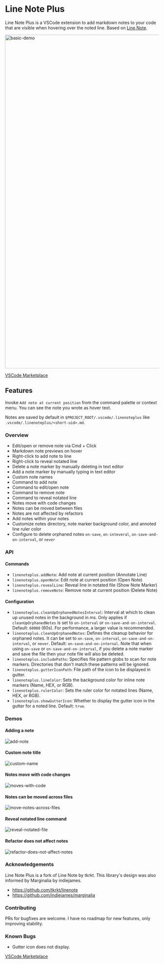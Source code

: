 # Line Note Plus

Line Note Plus is a VSCode extension to add markdown notes to your code
that are visible when hovering over the noted line. Based on [Line Note](https://github.com/tkrkt/linenote).

<img width="1090" alt="basic-demo" src="https://github.com/prmichaelsen/linenoteplus/assets/8428140/0ecb3057-2334-4413-b0aa-71889ae14a6b">

[VSCode Marketplace](https://marketplace.visualstudio.com/items?itemName=prmichaelsen.linenoteplus)

## Features

Invoke `Add note at current position` from the command palette or context menu.
You can see the note you wrote as hover text.

Notes are saved by default in `$PROJECT_ROOT/.vscode/.linenoteplus` like `.vscode/.linenoteplus/<short-uid>.md`.

### Overview

- Edit/open or remove note via Cmd + Click
- Markdown note previews on hover
- Right-click to add note to line
- Right-click to reveal notated line
- Delete a note marker by manually deleting in text editor
- Add a note marker by manually typing in text editor
- Custom note names
- Command to add note
- Command to edit/open note
- Command to remove note
- Command to reveal notated line
- Notes move with code changes
- Notes can be moved between files
- Notes are not affected by refactors
- Add notes within your notes
- Customize notes directory, note marker background color, and annoted line ruler color
- Configure to delete orphaned notes `on-save`, `on-inteveral`, `on-save-and-on-interval`, or `never`

### API

#### Commands

- `linenoteplus.addNote`: Add note at current position (Annotate Line)
- `linenoteplus.openNote`: Edit note at current position (Open Note)
- `linenoteplus.revealLine`: Reveal line in notated file (Show Note Marker)
- `linenoteplus.removeNote`: Remove note at current position (Delete Note)

#### Configuration

- `linenoteplus.cleanUpOrphanedNotesInterval`: Interval at which to clean up unused notes in the background in ms. Only applies if `cleanUpOrphanedNotes` is set to `on-interval` or `on-save-and-on-interval`. Default: `60000` (60s). For performance, a larger value is recommended.
- `linenoteplus.cleanUpOrphanedNotes`: Defines the cleanup behavior for orphaned notes. It can be set to `on-save`, `on-interval`, `on-save-and-on-interval`, or `never`. Default: `on-save-and-on-internal`. Note that when using `on-save` or `on-save-and-on-interval`, if you delete a note marker and save the file then your note file will also be deleted.
- `linenoteplus.includePaths`: Specifies file pattern globs to scan for note markers. Directories that don't match these patterns will be ignored.
- `linenoteplus.gutterIconPath`: File path of the icon to be displayed in gutter.
- `linenoteplus.lineColor`: Sets the background color for inline note markers (Name, HEX, or RGB).
- `linenoteplus.rulerColor`: Sets the ruler color for notated lines (Name, HEX, or RGB).
- `linenoteplus.showGutterIcon`: Whether to display the gutter icon in the gutter for a noted line. Default: `true`.

### Demos

#### Adding a note

![add-note](https://github.com/prmichaelsen/linenoteplus/assets/8428140/85a41396-6ea5-4621-9621-ac77972448b1)

#### Custom note title

![custom-name](https://github.com/prmichaelsen/linenoteplus/assets/8428140/558907e7-538a-49c3-9099-45daed825b37)

#### Notes move with code changes

![moves-with-code](https://github.com/prmichaelsen/linenoteplus/assets/8428140/569280b2-3b65-4872-8a8a-85d5011c8f8c)

#### Notes can be moved across files

![move-notes-across-files](https://github.com/prmichaelsen/linenoteplus/assets/8428140/cdb578c8-7a0f-4894-ad4c-dba5f71f2d00)

#### Reveal notated line command

![reveal-notated-file](https://github.com/prmichaelsen/linenoteplus/assets/8428140/e3d4f76a-67e1-4603-abd4-8a3dcedec15a)

#### Refactor does not affect notes

![refactor-does-not-affect-notes](https://github.com/prmichaelsen/linenoteplus/assets/8428140/d034f397-ebd7-4fa6-9843-4cb3f2c26c9e)

### Acknowledgements

Line Note Plus is a fork of Line Note by tkrkt. This library's design
was also informed by Marginalia by indiejames.

- https://github.com/tkrkt/linenote
- https://github.com/indiejames/marginalia

### Contributing

PRs for bugfixes are welcome. I have no roadmap for new features, only improving stability.

### Known Bugs

- Gutter icon does not display.

[VSCode Marketplace](https://marketplace.visualstudio.com/items?itemName=prmichaelsen.linenoteplus)
